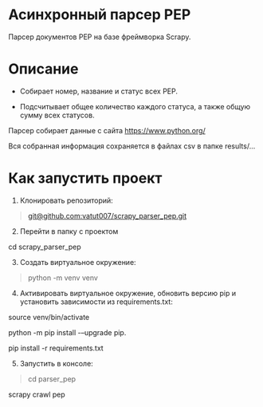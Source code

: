 **Асинхронный парсер PEP**
==========================

Парсер документов PEP на базе фреймворка Scrapy.

**Описание**
============

-   Собирает номер, название и статус всех PEP.

-   Подсчитывает общее количество каждого статуса, а также общую сумму всех
    статусов.

Парсер собирает данные с сайта https://www.python.org/

Вся собранная информация сохраняется в файлах csv в папке results/...

**Как запустить проект**
========================

1.  Клонировать репозиторий:

>   [git\@github.com:vatut007/scrapy_parser_pep.git](git@github.com:vatut007/scrapy_parser_pep.git)

2.  Перейти в папку с проектом

cd scrapy_parser_pep

3.  Создать виртуальное окружение:

>   python -m venv venv

4.  Активировать виртуальное окружение, обновить версию pip и установить
    зависимости из requirements.txt:

source venv/bin/activate

python -m pip install -–upgrade pip.

pip install -r requirements.txt

5.  Запустить в консоле:

>   cd parser_pep

scrapy crawl pep
